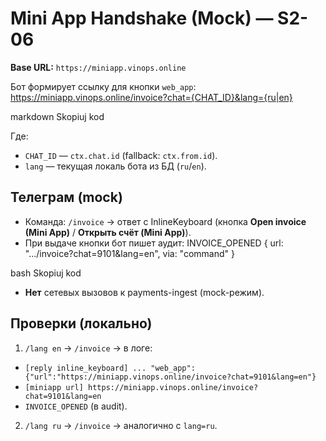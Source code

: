 # Mini App Handshake (Mock) — S2-06

**Base URL:** `https://miniapp.vinops.online`

Бот формирует ссылку для кнопки `web_app`:
https://miniapp.vinops.online/invoice?chat={CHAT_ID}&lang={ru|en}

markdown
Skopiuj kod

Где:
- `CHAT_ID` — `ctx.chat.id` (fallback: `ctx.from.id`).
- `lang` — текущая локаль бота из БД (`ru`/`en`).

## Телеграм (mock)
- Команда: `/invoice` → ответ с InlineKeyboard (кнопка **Open invoice (Mini App)** / **Открыть счёт (Mini App)**).
- При выдаче кнопки бот пишет аудит:
INVOICE_OPENED { url: ".../invoice?chat=9101&lang=en", via: "command" }

bash
Skopiuj kod
- **Нет** сетевых вызовов к payments-ingest (mock-режим).

## Проверки (локально)
1) `/lang en` → `/invoice` → в логе:
 - `[reply inline_keyboard] ... "web_app":{"url":"https://miniapp.vinops.online/invoice?chat=9101&lang=en"}`
 - `[miniapp url] https://miniapp.vinops.online/invoice?chat=9101&lang=en`
 - `INVOICE_OPENED` (в audit).
2) `/lang ru` → `/invoice` → аналогично с `lang=ru`.

